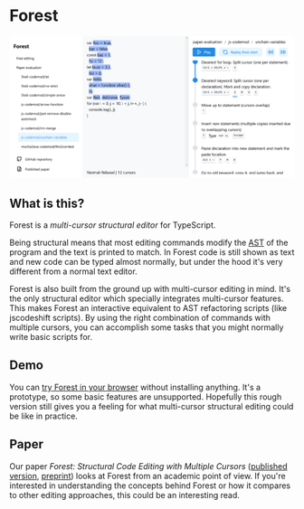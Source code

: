 # Forest

[![Banner with screenshot of Forest](./doc/screenshot.png)](https://forest.walr.is/)

## What is this?

Forest is a _multi-cursor structural editor_ for TypeScript.

Being structural means that most editing commands modify the [AST](https://en.wikipedia.org/wiki/Abstract_syntax_tree) of the program and the text is printed to match. In Forest code is still shown as text and new code can be typed almost normally, but under the hood it's very different from a normal text editor.

Forest is also built from the ground up with multi-cursor editing in mind. It's the only structural editor which specially integrates multi-cursor features. This makes Forest an interactive equivalent to AST refactoring scripts (like jscodeshift scripts). By using the right combination of commands with multiple cursors, you can accomplish some tasks that you might normally write basic scripts for.

## Demo

You can [try Forest in your browser](https://forest.walr.is/) without installing anything. It's a prototype, so some basic features are unsupported. Hopefully this rough version still gives you a feeling for what multi-cursor structural editing could be like in practice.

## Paper

Our paper _Forest: Structural Code Editing with Multiple Cursors_ ([published version](https://doi.org/10.1145/3563835.3567663), [preprint](https://arxiv.org/abs/2210.11124)) looks at Forest from an academic point of view. If you're interested in understanding the concepts behind Forest or how it compares to other editing approaches, this could be an interesting read.
